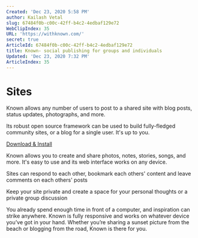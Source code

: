 ```yaml
---
Created: 'Dec 23, 2020 5:58 PM'
author: Kailash Vetal
slug: 67484f0b-c00c-42ff-b4c2-4edbaf129e72
WebClipIndex: 35
URL: 'https://withknown.com/'
secret: true
ArticleId: 67484f0b-c00c-42ff-b4c2-4edbaf129e72
title: Known- social publishing for groups and individuals
Updated: 'Dec 23, 2020 7:32 PM'
ArticleIndex: 35
---
```


# Sites

Known allows any number of users to post to a shared site with blog posts, status updates, photographs, and more.

Its robust open source framework can be used to build fully-fledged community sites, or a blog for a single user. It's up to you.

[Download & Install](https://withknown.com/opensource/)

Known allows you to create and share photos, notes, stories, songs, and more. It's easy to use and its web interface works on any device.

Sites can respond to each other, bookmark each others' content and leave comments on each others' posts

Keep your site private and create a space for your personal thoughts or a private group discussion

You already spend enough time in front of a computer, and inspiration can strike anywhere. Known is fully responsive and works on whatever device you’ve got in your hand. Whether you’re sharing a sunset picture from the beach or blogging from the road, Known is there for you.

